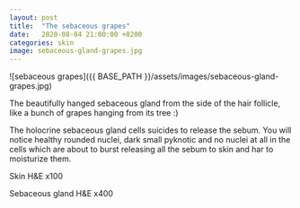 ```yaml
---
layout: post
title:  "The sebaceous grapes"
date:   2020-08-04 21:00:00 +0200
categories: skin
image: sebaceous-gland-grapes.jpg
---
```


![sebaceous grapes]({{ BASE_PATH }}/assets/images/sebaceous-gland-grapes.jpg)

The beautifully hanged sebaceous gland from the side of the hair follicle, like a bunch of grapes hanging from its tree :)

The holocrine sebaceous gland cells suicides to release the sebum. You will notice healthy rounded nuclei, dark small pyknotic and no nuclei at all in the cells which are about to burst releasing all the sebum to skin and har to moisturize them.


Skin H&E x100

Sebaceous gland H&E x400
